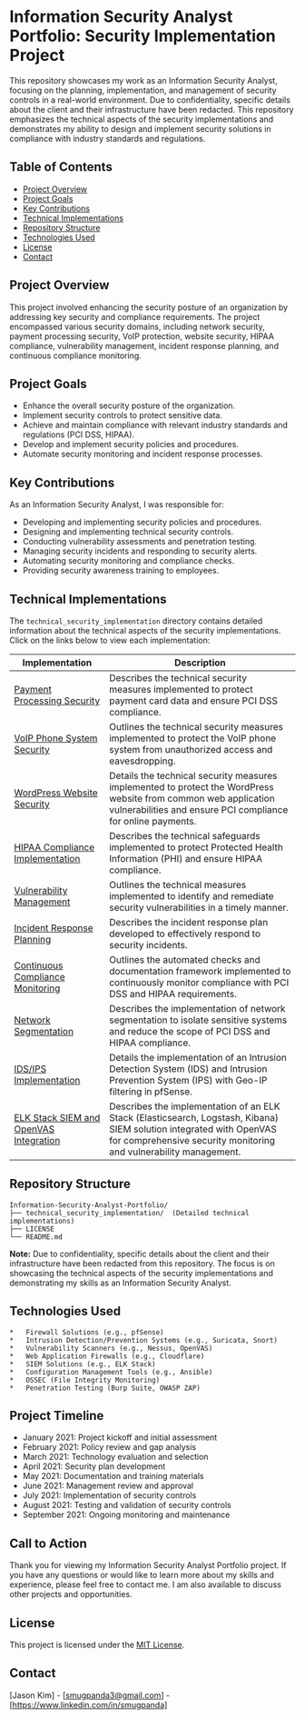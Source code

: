 # Information Security Analyst Portfolio: Security Implementation Project

This repository showcases my work as an Information Security Analyst, focusing on the planning, implementation, and management of security controls in a real-world environment. Due to confidentiality, specific details about the client and their infrastructure have been redacted. This repository emphasizes the technical aspects of the security implementations and demonstrates my ability to design and implement security solutions in compliance with industry standards and regulations.

## Table of Contents

-   [Project Overview](#project-overview)
-   [Project Goals](#project-goals)
-   [Key Contributions](#key-contributions)
-   [Technical Implementations](#technical-implementations)
-   [Repository Structure](#repository-structure)
-   [Technologies Used](#technologies-used)
-   [License](#license)
-   [Contact](#contact)

## Project Overview

This project involved enhancing the security posture of an organization by addressing key security and compliance requirements. The project encompassed various security domains, including network security, payment processing security, VoIP protection, website security, HIPAA compliance, vulnerability management, incident response planning, and continuous compliance monitoring.

## Project Goals

*   Enhance the overall security posture of the organization.
*   Implement security controls to protect sensitive data.
*   Achieve and maintain compliance with relevant industry standards and regulations (PCI DSS, HIPAA).
*   Develop and implement security policies and procedures.
*   Automate security monitoring and incident response processes.

## Key Contributions

As an Information Security Analyst, I was responsible for:

*   Developing and implementing security policies and procedures.
*   Designing and implementing technical security controls.
*   Conducting vulnerability assessments and penetration testing.
*   Managing security incidents and responding to security alerts.
*   Automating security monitoring and compliance checks.
*   Providing security awareness training to employees.

## Technical Implementations

The `technical_security_implementation` directory contains detailed information about the technical aspects of the security implementations. Click on the links below to view each implementation:

| Implementation | Description |
|---|---|
| [Payment Processing Security](technical_security_implementation/payment_processing_security.md) | Describes the technical security measures implemented to protect payment card data and ensure PCI DSS compliance. |
| [VoIP Phone System Security](technical_security_implementation/voip_phone_system_security.md) | Outlines the technical security measures implemented to protect the VoIP phone system from unauthorized access and eavesdropping. |
| [WordPress Website Security](technical_security_implementation/wordpress_website_security.md) | Details the technical security measures implemented to protect the WordPress website from common web application vulnerabilities and ensure PCI compliance for online payments. |
| [HIPAA Compliance Implementation](technical_security_implementation/hipaa_compliance_implementation.md) | Describes the technical safeguards implemented to protect Protected Health Information (PHI) and ensure HIPAA compliance. |
| [Vulnerability Management](technical_security_implementation/vulnerability_management.md) | Outlines the technical measures implemented to identify and remediate security vulnerabilities in a timely manner. |
| [Incident Response Planning](technical_security_implementation/incident_response_planning.md) | Describes the incident response plan developed to effectively respond to security incidents. |
| [Continuous Compliance Monitoring](technical_security_implementation/continuous_compliance_monitoring.md) | Outlines the automated checks and documentation framework implemented to continuously monitor compliance with PCI DSS and HIPAA requirements. |
| [Network Segmentation](technical_security_implementation/network_segmentation.md) | Describes the implementation of network segmentation to isolate sensitive systems and reduce the scope of PCI DSS and HIPAA compliance. |
| [IDS/IPS Implementation](technical_security_implementation/ids_ips_implementation.md) | Details the implementation of an Intrusion Detection System (IDS) and Intrusion Prevention System (IPS) with Geo-IP filtering in pfSense. |
| [ELK Stack SIEM and OpenVAS Integration](technical_security_implementation/elk_siem_openvas_integration.md) | Describes the implementation of an ELK Stack (Elasticsearch, Logstash, Kibana) SIEM solution integrated with OpenVAS for comprehensive security monitoring and vulnerability management. |

## Repository Structure

```
Information-Security-Analyst-Portfolio/
├── technical_security_implementation/  (Detailed technical implementations)
├── LICENSE
└── README.md
```

**Note:** Due to confidentiality, specific details about the client and their infrastructure have been redacted from this repository. The focus is on showcasing the technical aspects of the security implementations and demonstrating my skills as an Information Security Analyst.

## Technologies Used

    *   Firewall Solutions (e.g., pfSense)
    *   Intrusion Detection/Prevention Systems (e.g., Suricata, Snort)
    *   Vulnerability Scanners (e.g., Nessus, OpenVAS)
    *   Web Application Firewalls (e.g., Cloudflare)
    *   SIEM Solutions (e.g., ELK Stack)
    *   Configuration Management Tools (e.g., Ansible)
    *   OSSEC (File Integrity Monitoring)
    *   Penetration Testing (Burp Suite, OWASP ZAP)

## Project Timeline

*   January 2021: Project kickoff and initial assessment
*   February 2021: Policy review and gap analysis
*   March 2021: Technology evaluation and selection
*   April 2021: Security plan development
*   May 2021: Documentation and training materials
*   June 2021: Management review and approval
*   July 2021: Implementation of security controls
*   August 2021: Testing and validation of security controls
*   September 2021: Ongoing monitoring and maintenance

## Call to Action

Thank you for viewing my Information Security Analyst Portfolio project. If you have any questions or would like to learn more about my skills and experience, please feel free to contact me. I am also available to discuss other projects and opportunities.

## License

This project is licensed under the [MIT License](LICENSE).

## Contact

[Jason Kim] - [smugpanda3@gmail.com] - [https://www.linkedin.com/in/smugpanda]